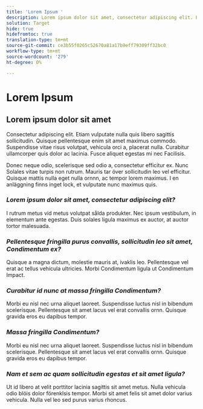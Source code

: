 ```yaml
---
title: 'Lorem Ipsum '
description: Lorem ipsum dolor sit amet, consectetur adipiscing elit. Etiam vulputate nulla quis libero sagittis sollicitudin.
solution: Target
hide: true
hidefromtoc: true
translation-type: tm+mt
source-git-commit: ce3b55f0265c52670a81a17b9eff79309ff32bc0
workflow-type: tm+mt
source-wordcount: '279'
ht-degree: 0%

---
```



# Lorem Ipsum

## Lorem ipsum dolor sit amet

Consectetur adipiscing elit. Etiam vulputate nulla quis libero sagittis sollicitudin. Quisque pellentesque enim sit amet maximus commodo. Suspendisse vitae risus volutpat, vehicula orci a, placerat nulla. Curabitur ullamcorper quis dolor ac lacinia. Fusce aliquet egestas mi nec Facilisis.

Donec neque odio, scelerisque sed odio a, consectetur efficitur ex. Nunc Solales vitae turpis non rutrum. Mauris tar över sollicitudin leo vel efficitur. Quisque mattis nulla eget nulla ornnn, ac tempor lorem maximus. I en anläggning finns inget lock, et vulputate nunc maximus quis.

### **_Lorem ipsum dolor sit amet, consectetur adipiscing elit?_**

I rutrum metus vid metus volutpat sålda produkter. Nec ipsum vestibulum, in elementum ante egestas. Duis solales ligula maximus ex auctor, at auctor tortor malesuada.

### **_Pellentesque fringilla purus convallis, sollicitudin leo sit amet, Condimentum ex?_**

Quisque a magna dictum, molestie mauris at, ivaklis leo. Pellentesque vel erat ac tellus vehicula ultricies. Morbi Condimentum ligula ut Condimentum Impact.

### **_Curabitur id nunc at massa fringilla Condimentum?_**

Morbi eu nisl nec urna aliquet laoreet. Suspendisse luctus nisl in bibendum scelerisque. Pellentesque sit amet lacus vel erat convallis ornn. Quisque gravida eros eu dapibus tempor.

### **_Massa fringilla Condimentum?_**

Morbi eu nisl nec urna aliquet laoreet. Suspendisse luctus nisl in bibendum scelerisque. Pellentesque sit amet lacus vel erat convallis ornn. Quisque gravida eros eu dapibus tempor.

### **_Nam et sem ac quam sollicitudin egestas et sit amet ligula?_**

Ut id libero at velit porttitor lacinia sagittis sit amet metus. Nulla vehicula odio blöis dolor förenklsis tempor. Morbi sit amet felis sit amet dolor varius vehicula. Nulla vel leo sed purus varius rhoncus.